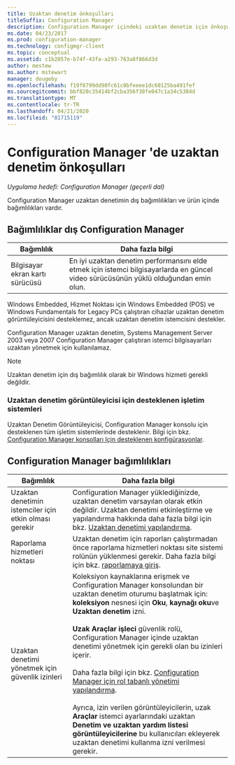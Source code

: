 ```yaml
---
title: Uzaktan denetim önkoşulları
titleSuffix: Configuration Manager
description: Configuration Manager içindeki uzaktan denetim için önkoşulları alın.
ms.date: 04/23/2017
ms.prod: configuration-manager
ms.technology: configmgr-client
ms.topic: conceptual
ms.assetid: c1b2057e-b74f-43fa-a293-763a8f866d3d
author: mestew
ms.author: mstewart
manager: dougeby
ms.openlocfilehash: f19f8799dd90fc61c0bfeeee1dc60125ba491fef
ms.sourcegitcommit: bbf820c35414bf2cba356f30fe047c1a34c5384d
ms.translationtype: MT
ms.contentlocale: tr-TR
ms.lasthandoff: 04/21/2020
ms.locfileid: "81715119"
---
```

# <a name="prerequisites-for-remote-control-in-configuration-manager"></a>Configuration Manager 'de uzaktan denetim önkoşulları

*Uygulama hedefi: Configuration Manager (geçerli dal)*

Configuration Manager uzaktan denetimin dış bağımlılıkları ve ürün içinde bağımlılıkları vardır.  

## <a name="dependencies-external-to-configuration-manager"></a>Bağımlılıklar dış Configuration Manager  

|Bağımlılık|Daha fazla bilgi|  
|----------------|----------------------|  
|Bilgisayar ekran kartı sürücüsü|En iyi uzaktan denetim performansını elde etmek için istemci bilgisayarlarda en güncel video sürücüsünün yüklü olduğundan emin olun.|  

 Windows Embedded, Hizmet Noktası için Windows Embedded (POS) ve Windows Fundamentals for Legacy PCs çalıştıran cihazlar uzaktan denetim görüntüleyicisini desteklemez, ancak uzaktan denetim istemcisini destekler.  

 Configuration Manager uzaktan denetim, Systems Management Server 2003 veya 2007 Configuration Manager çalıştıran istemci bilgisayarları uzaktan yönetmek için kullanılamaz.  

> [!NOTE]  
>  Uzaktan denetim için dış bağımlılık olarak bir Windows hizmeti gerekli değildir.  

### <a name="supported-operating-systems-for-the-remote-control-viewer"></a>Uzaktan denetim görüntüleyicisi için desteklenen işletim sistemleri  
Uzaktan Denetim Görüntüleyicisi, Configuration Manager konsolu için desteklenen tüm işletim sistemlerinde desteklenir. Bilgi için bkz. [Configuration Manager konsolları Için desteklenen konfigürasyonlar](../../../../core/plan-design/configs/supported-operating-systems-consoles.md).   

## <a name="configuration-manager-dependencies"></a>Configuration Manager bağımlılıkları  

|Bağımlılık|Daha fazla bilgi|  
|----------------|----------------------|  
|Uzaktan denetimin istemciler için etkin olması gerekir|Configuration Manager yüklediğinizde, uzaktan denetim varsayılan olarak etkin değildir. Uzaktan denetimi etkinleştirme ve yapılandırma hakkında daha fazla bilgi için bkz. [Uzaktan denetimi yapılandırma](../../../../core/clients/manage/remote-control/configuring-remote-control.md).|  
|Raporlama hizmetleri noktası|Uzaktan denetim için raporları çalıştırmadan önce raporlama hizmetleri noktası site sistemi rolünün yüklenmesi gerekir. Daha fazla bilgi için bkz. [raporlamaya giriş](../../../servers/manage/introduction-to-reporting.md).|  
|Uzaktan denetimi yönetmek için güvenlik izinleri|Koleksiyon kaynaklarına erişmek ve Configuration Manager konsolundan bir uzaktan denetim oturumu başlatmak için: **koleksiyon** nesnesi için **Oku**, **kaynağı oku**ve **Uzaktan denetim** izni.<br /><br /> **Uzak Araçlar işleci** güvenlik rolü, Configuration Manager içinde uzaktan denetimi yönetmek için gerekli olan bu izinleri içerir.<br /><br /> Daha fazla bilgi için bkz. [Configuration Manager için rol tabanlı yönetimi yapılandırma](../../../../core/servers/deploy/configure/configure-role-based-administration.md).<br /><br /> Ayrıca, izin verilen görüntüleyicilerin, uzak **Araçlar** istemci ayarlarındaki uzaktan **Denetim ve uzaktan yardım listesi görüntüleyicilerine** bu kullanıcıları ekleyerek uzaktan denetimi kullanma izni verilmesi gerekir.
